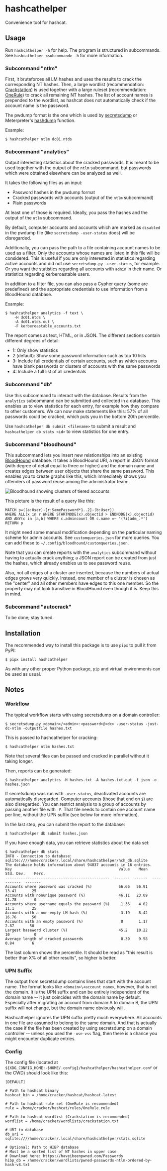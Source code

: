 hashcathelper
=============

Convenience tool for hashcat.

Usage
-----

Run `hashcathelper -h` for help. The program is structured in subcommands.
See `hashcathelper <subcommand> -h` for more information.

### Subcommand "ntlm"

First, it bruteforces all LM hashes and uses the results to crack the
corresponding NT hashes. Then, a large wordlist (recommendation:
[Crackstation](https://crackstation.net/crackstation-wordlist-password-cracking-dictionary.htm))
is used together with a large ruleset (recommendation:
[OneRule](https://notsosecure.com/one-rule-to-rule-them-all/)) to crack all
remaining NT hashes. The list of account names is prepended to the wordlist,
as hashcat does not automatically check if the account name is the password.

The pwdump format is the one which is used by
[secretsdump](https://github.com/SecureAuthCorp/impacket/blob/master/impacket/examples/secretsdump.py)
or Meterpreter's
[hashdump](https://www.offensive-security.com/metasploit-unleashed/meterpreter-basics/)
function.

Example:

```
$ hashcathelper ntlm dc01.ntds
```

### Subcommand "analytics"

Output interesting statistics about the cracked passwords. It is meant to be
used together with the output of the `ntlm` subcommand, but passwords which
were obtained elsewhere can be analyzed as well.

It takes the following files as an input:

* Password hashes in the pwdump format
* Cracked passwords with accounts (output of the `ntlm` subcommand)
* Plain passwords

At least one of those is required. Ideally, you pass the hashes and the
output of the `ntlm` subcommand.

By default, computer accounts and accounts which are marked as `disabled`
in the pwdump file (like `secretsdump -user-status` does) will be disregarded.

Additionally, you can pass the path to a file containing account names to be
used as a filter. Only the accounts whose names are listed in this file will
be considered. This is useful if you are only interested in statistics
regarding active accounts and did not use `secretsdump.py -user-status`, for
example. Or you want the statistics regarding all accounts with `admin` in
their name. Or statistics regarding kerberoastable users.

In addition to a filter file, you can also pass a Cypher query (some are
predefined) and the appropriate credentials to use information from a
BloodHound database.

Example:

```
$ hashcathelper analytics -f text \
    -H dc01.ntds \
    -A dc01.ntds.out \
    -F kerberoastable_accounts.txt
```

The report comes as text, HTML, or in JSON. The different sections contain
different degrees of detail:

* 1: Only show statistics
* 2 (default): Show some password information such as top 10 lists
* 3: Include full credentials of certain accounts, such as which accounts have blank passwords or clusters of accounts with the same passwords
* 4: Include a full list of all credentials

### Subcommand "db"

Use this subcommand to interact with the database.
Results from the `analytics` subcommand can be submitted and collected in a
database. This enables us to view statistics for each entry, for example how
they compare to other customers. We can now make statements like this: 57%
of all passwords could be cracked, which puts you in the bottom 20th
percentile.

Use `hashcathelper db submit <filename>` to submit a result and `hashcathelper db
stats <id>` to view statistics for one entry.

### Subcommand "bloodhound"

This subcommand lets you insert new relationships into an existing
[BloodHound](https://github.com/BloodHoundAD/BloodHound) database. It takes
a BloodHound URI, a report in JSON format (with degree of detail equal to
three or higher) and the domain name and creates edges between user objects
that share the same password. This enables you to create graphs like this,
which immediately shows you offenders of password reuse among the
administrator team:

![Bloodhound showing clusters of tiered accounts](doc/bloodhound_clusters.png)

This picture is the result of a query like this:

```
MATCH p=((a:User)-[r:SamePassword*1..2]-(b:User))
WHERE ALL(x in r WHERE STARTNODE(x).objectid > ENDNODE(x).objectid)
AND ANY(c in [a,b] WHERE c.admincount OR c.name =~ '(?i)adm_.*')
RETURN p
```

It might need some manual modification depending on the particular naming
scheme for admin accounts. See `customqueries.json` for more queries. You
can add these to `~/.config/bloodhound/customqueries.json`.

Note that you can create reports with the `analytics` subcommand without
having to actually crack anything; a JSON report can be created from just
the hashes, which already enables us to see password reuse.

Also, not all edges of a cluster are inserted, because the numbers of actual
edges grows very quickly. Instead, one member of a cluster is chosen as the
"center" and all other members have edges to this one member. So the
property may not look transitive in BloodHound even though it is. Keep this
in mind.

### Subcommand "autocrack"

To be done; stay tuned.


Installation
------------

The recommended way to install this package is to use `pipx` to pull it
from PyPI:

```
$ pipx install hashcathelper
```

As with any other proper Python package, `pip` and virtual environments can
be used as usual.

Notes
-----

### Workflow

The typical workflow starts with using secretsdump on a domain controller:

```
$ secretsdump.py <domain>/<admin>:<password>@<dc> -user-status -just-dc-ntlm -outputfile hashes.txt
```

This is passed to hashcathelper for cracking:

```
$ hashcathelper ntlm hashes.txt
```

Note that several files can be passed and cracked in parallel without it
taking longer.

Then, reports can be generated:

```
$ hashcathelper analytics -H hashes.txt -A hashes.txt.out -f json -o hashes.json
```

If secretsdump was run with `-user-status`, deactivated accounts are
automatically disregarded. Computer accounts (those that end on `$`) are
also disregarded. You can restrict analysis to a group of accounts by
passing another file with `-F`. That file needs to contain one account name
per line, without the UPN suffix (see below for more information).

In the last step, you can submit the report to the database:

```
$ hashcathelper db submit hashes.json
```

If you have enough data, you can retrieve statistics about the data set:

```
$ hashcathelper db stats
INFO - Connection to database: sqlite:////home/cracker/.local/share/hashcathelper/hch_db.sqlite
The database holds information about 94037 accounts in 16 entries.
Key                                                Value    Mean    Std. Dev.    Perc.
-----------------------------------------------  -------  ------  -----------  -------
Accounts where password was cracked (%)            66.66   56.91        13.41       25
Accounts with nonunique password (%)               46.11   23.09        11.78        0
Accounts where username equals the password (%)     1.36    4.02        11.1        25
Accounts with a non-empty LM hash (%)               3.19    8.42        16.76       50
Accounts with an empty password (%)                 0       1.17         2.87       50
Largest baseword cluster (%)                       45.2    10.22        10           0
Average length of cracked passwords                 8.39    9.58         0.84        6
```

The last column shows the percentile. It should be read as "this result is
better than X% of all other results", so higher is better.

### UPN Suffix

The output from secretsdump contains lines that start with the account name. The
format looks like `<domain>\<account name>`, however, that is not the
domain. It is the UPN suffix and can be entirely independent of the domain
name -- it just coincides with the domain name by default. Especially after
migrating an account from domain A to domain B, the UPN suffix will not
change, but the domain name obviously will.

Hashcathelper ignores the UPN suffix pretty much everywhere. All accounts in
one file are assumed to belong to the same domain. And that is actually the
case if the file has been created by using secretsdump on a domain
controller -- unless you used the `-use-vss` flag, then there is a chance
you might encounter duplicate entries.

### Config

The config file (located at
`${XDG_CONFIG_HOME:-$HOME/.config}/hashcathelper/hashcathelper.conf` or the CWD) should
look like this:

```
[DEFAULT]

# Path to hashcat binary
hashcat_bin = /home/cracker/hashcat/hashcat-latest

# Path to hashcat rule set (OneRule is recommended)
rule = /home/cracker/hashcat/rules/OneRule.rule

# Path to hashcat wordlist (Crackstation is recommended)
wordlist = /home/cracker/wordlists/crackstation.txt

# URI to database
db_uri = sqlite:////home/cracker/.local/share/hashcathelper/stats.sqlite

# Optional: Path to HIBP database
# Must be a sorted list of NT hashes in upper case
# Download here: https://haveibeenpwned.com/Passwords
hibp_db = /home/cracker/wordlists/pwned-passwords-ntlm-ordered-by-hash-v8.txt
```

